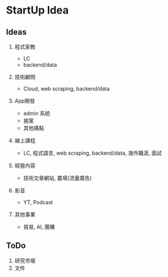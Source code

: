 # StartUp Idea


## Ideas

1. 程式家教
	- LC
	- backend/data

2. 技術顧問
	- Cloud, web scraping, backend/data

3. App開發
	- admin 系統
	- 接案
	- 其他痛點

4. 線上課程
	- LC, 程式語言, web scraping, backend/data, 海外職涯, 面試

5. 經營內容
	- 技術文章網站, 農場(流量廣告)

6. 影音
	- YT, Podcast

7. 其他事業
	- 貿易, AI, 團購


## ToDo

1. 研究市場
2. 文件
